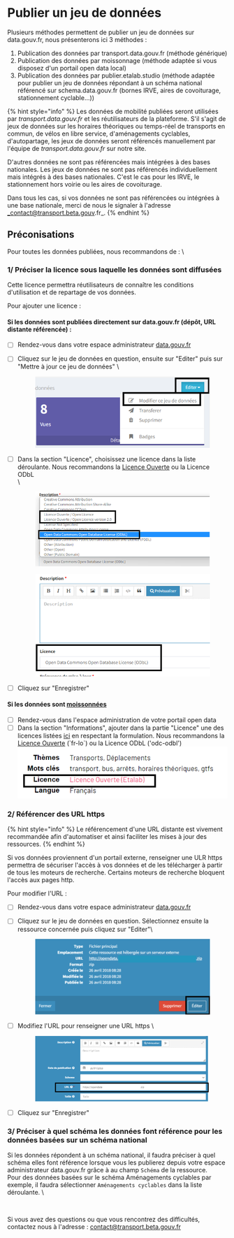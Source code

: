 # Publier un jeu de données

Plusieurs méthodes permettent de publier un jeu de données sur data.gouv.fr, nous présenterons ici 3 méthodes :&#x20;

1. Publication des données par transport.data.gouv.fr (méthode générique)
2. Publication des données par moissonnage (méthode adaptée si vous disposez d'un portail open data local)
3. Publication des données par publier.etalab.studio (méthode adaptée pour publier un jeu de données répondant à un schéma national référencé sur schema.data.gouv.fr (bornes IRVE, aires de covoiturage, stationnement cyclable...))

{% hint style="info" %}
Les données de mobilité publiées seront utilisées par _transport.data.gouv.fr_ et les réutilisateurs de la plateforme. S'il s'agit de jeux de données sur les horaires théoriques ou temps-réel de transports en commun, de vélos en libre service, d'aménagements cyclables, d'autopartage, les jeux de données seront référencés manuellement par l'équipe de _transport.data.gouv.fr_ sur notre site.&#x20;

D'autres données ne sont pas référencées mais intégrées à des bases nationales. Les jeux de données ne sont pas référencés individuellement mais intégrés à des bases nationales. C'est le cas pour les IRVE, le stationnement hors voirie ou les aires de covoiturage.&#x20;

Dans tous les cas, si vos données ne sont pas référencées ou intégrées à une base nationale, merci de nous le signaler à l'adresse _contact@transport.beta.gouv.fr_.
{% endhint %}

## Préconisations&#x20;

Pour toutes les données publiées, nous recommandons de : \


### 1/ Préciser la licence sous laquelle les données sont diffusées&#x20;

Cette licence permettra réutilisateurs de connaître les conditions d'utilisation et de repartage de vos données.

Pour ajouter une licence :

#### Si les données sont publiées directement sur data.gouv.fr (dépôt, URL distante référencée) :

* [ ] Rendez-vous dans votre espace administrateur [data.gouv.fr](https://www.data.gouv.fr/fr/)
*   [ ] Cliquez sur le jeu de données en question, ensuite sur "Editer" puis sur "Mettre à jour ce jeu de données" \


    <figure><img src="../../../.gitbook/assets/image (173) (1).png" alt=""><figcaption></figcaption></figure>
*   [ ] Dans la section "Licence", choisissez une licence dans la liste déroulante. Nous recommandons la [Licence Ouverte](https://www.etalab.gouv.fr/licence-ouverte-open-licence/) ou la Licence ODbL\
    \


    <figure><img src="../../../.gitbook/assets/image (183).png" alt=""><figcaption></figcaption></figure>

    <figure><img src="../../../.gitbook/assets/image (184).png" alt=""><figcaption></figcaption></figure>
* [ ] Cliquez sur "Enregistrer"

#### Si les données sont [moissonnées](https://doc.transport.data.gouv.fr/producteurs/comment-et-pourquoi-les-producteurs-de-donnees-utilisent-ils-le-pan/publier-un-jeu-de-donnees/2.-methode-moissonnage)&#x20;

* [ ] Rendez-vous dans l'espace administration de votre portail open data&#x20;
* [ ] Dans la section "Informations", ajouter dans la partie "Licence" une des licences listées [ici](https://github.com/opendatateam/udata-ods/blob/4a54c5cb60969e00564aa3c3a93923fb84a6d547/udata\_ods/harvesters.py#L61) en respectant la formulation. Nous recommandons la [Licence Ouverte](https://www.etalab.gouv.fr/licence-ouverte-open-licence/) (\`fr-lo\`) ou la Licence ODbL ('odc-odbl')\
  ![](<../../../.gitbook/assets/image (181) (1) (1).png>)

### 2/ Référencer des URL https&#x20;

{% hint style="info" %}
Le référencement d'une URL distante est vivement recommandée afin d'automatiser et ainsi faciliter les mises à jour des ressources.&#x20;
{% endhint %}

Si vos données proviennent d'un portail externe, renseigner une ULR https permettra de sécuriser l'accès à vos données et de les télécharger à partir de tous les moteurs de recherche. Certains moteurs de recherche bloquent l'accès aux pages http.&#x20;

Pour modifier l'URL :

* [ ] Rendez-vous dans votre espace administrateur [data.gouv.fr](https://www.data.gouv.fr/fr/)
*   [ ] Cliquez sur le jeu de données en question. Sélectionnez ensuite la ressource concernée puis cliquez sur "Editer"\


    <figure><img src="../../../.gitbook/assets/image (182).png" alt=""><figcaption></figcaption></figure>
*   [ ] Modifiez l'URL pour renseigner une URL https \


    <figure><img src="../../../.gitbook/assets/image (175) (1).png" alt=""><figcaption></figcaption></figure>
* [ ] Cliquez sur "Enregistrer"

### 3/ Préciser à quel schéma les données font référence pour les données basées sur un schéma national

Si les données répondent à un schéma national, il faudra préciser à quel schéma elles font référence lorsque vous les publierez depuis votre espace administrateur data.gouv.fr grâce à au champ `Schéma` de la ressource. \
Pour des données basées sur le schéma Aménagements cyclables par exemple, il faudra sélectionner `Aménagements cyclables` dans la liste déroulante. \


<figure><img src="../../../.gitbook/assets/image (21).png" alt=""><figcaption></figcaption></figure>



Si vous avez des questions ou que vous rencontrez des difficultés, contactez nous à l'adresse : contact@transport.beta.gouv.fr

